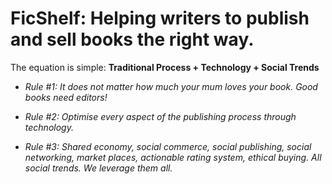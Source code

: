 # FicShelf: Helping writers to publish and sell books the right way.

The equation is simple:
**Traditional Process + Technology + Social Trends**

- *Rule #1: It does not matter how much your mum loves your book. Good books need editors!*

- *Rule #2: Optimise every aspect of the publishing process through technology.*

- *Rule #3: Shared economy, social commerce, social publishing, social networking, market places, actionable rating system, ethical buying. All social trends. We leverage them all.*
